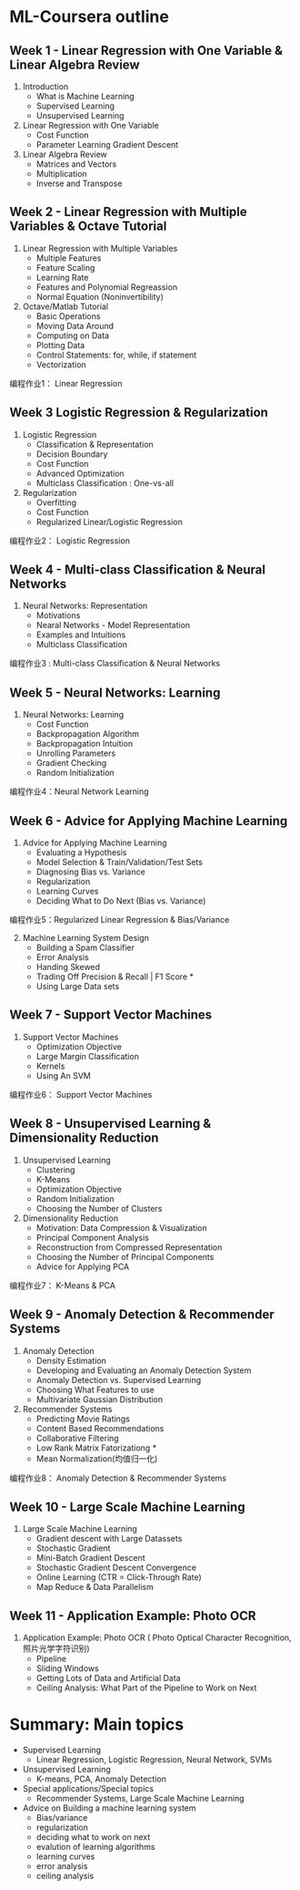# ML-Coursera outline

## Week 1 - Linear Regression with One Variable & Linear Algebra Review
1. Introduction
    * What is Machine Learning
    * Supervised Learning
    * Unsupervised Learning
2. Linear Regression with One Variable
    * Cost Function
    * Parameter Learning Gradient Descent
3. Linear Algebra Review
    * Matrices and Vectors
    * Multiplication
    * Inverse and Transpose

## Week 2 - Linear Regression with Multiple Variables & Octave Tutorial
1. Linear Regression with Multiple Variables
    * Multiple Features
    * Feature Scaling
    * Learning Rate
    * Features and Polynomial Regreassion
    * Normal Equation (Noninvertibility)
2. Octave/Matlab Tutorial
    * Basic Operations
    * Moving Data Around
    * Computing on Data
    * Plotting Data
    * Control Statements: for, while, if statement
    * Vectorization

编程作业1： Linear Regression

## Week 3 Logistic Regression &  Regularization
1. Logistic Regression
    * Classification & Representation
    * Decision Boundary
    * Cost Function 
    * Advanced Optimization
    * Multiclass Classification : One-vs-all
2. Regularization
    * Overfitting
    * Cost Function
    * Regularized Linear/Logistic Regression

编程作业2： Logistic Regression

## Week 4 - Multi-class Classification & Neural Networks
1. Neural Networks: Representation
    * Motivations
    * Nearal Networks - Model Representation
    * Examples and Intuitions
    * Multiclass Classification

编程作业3 : Multi-class Classification & Neural Networks

## Week 5 -  Neural Networks: Learning
1. Neural Networks: Learning
    * Cost Function
    * Backpropagation Algorithm
    * Backpropagation Intuition
    * Unrolling Parameters
    * Gradient Checking
    * Random Initialization

编程作业4：Neural Network Learning

## Week 6 - Advice for Applying Machine Learning
 1. Advice for Applying Machine Learning
    * Evaluating a Hypothesis
    * Model Selection & Train/Validation/Test Sets
    * Diagnosing Bias vs. Variance
    * Regularization
    * Learning Curves
    * Deciding What to Do Next (Bias vs. Variance)

编程作业5：Regularized Linear Regression & Bias/Variance

2. Machine Learning System Design
    * Building a Spam Classifier
    * Error Analysis
    * Handing Skewed
    * Trading Off Precision & Recall | F1 Score *
    * Using Large Data sets

## Week 7 - Support Vector Machines
1. Support Vector Machines
    * Optimization Objective
    * Large Margin Classification
    * Kernels
    * Using An SVM

编程作业6： Support Vector Machines

## Week 8 - Unsupervised Learning & Dimensionality Reduction 
1. Unsupervised Learning
    * Clustering
    * K-Means 
    * Optimization Objective
    * Random Initialization
    * Choosing the Number of Clusters
2. Dimensionality Reduction
    * Motivation: Data Compression & Visualization
    * Principal Component Analysis
    * Reconstruction from Compressed Representation
    * Choosing the Number of Principal Components
    * Advice for Applying PCA

编程作业7： K-Means & PCA
## Week 9 - Anomaly Detection & Recommender Systems
1. Anomaly Detection
    * Density Estimation
    * Developing and Evaluating an Anomaly Detection System
    * Anomaly Detection vs. Supervised Learning 
    * Choosing What Features to use
    * Multivariate Gaussian Distribution
2. Recommender Systems
    * Predicting Movie Ratings
    * Content Based Recommendations
    * Collaborative Filtering
    * Low Rank Matrix Fatorizationg *
    * Mean Normalization(均值归一化)

编程作业8：  Anomaly Detection & Recommender Systems

## Week 10 - Large Scale Machine Learning
1. Large Scale Machine Learning
    * Gradient descent with Large Datassets
    * Stochastic Gradient
    * Mini-Batch Gradient Descent
    * Stochastic Gradient Descent Convergence
    * Online Learning (CTR = Click-Through Rate)
    * Map Reduce & Data Parallelism

## Week 11 - Application Example: Photo OCR
1. Application Example: Photo OCR ( Photo Optical Character Recognition,照片光学字符识别)
    * Pipeline
    * Sliding Windows
    * Getting Lots of Data and Artificial Data
    * Ceiling Analysis: What Part of the Pipeline to Work on Next


# Summary: Main topics
* Supervised Learning
    - Linear Regression, Logistic Regression, Neural Network, SVMs
* Unsupervised Learning
    - K-means, PCA, Anomaly Detection
* Special applications/Special topics
    - Recommender Systems, Large Scale Machine Learning
* Advice on Building a machine learning system
    - Bias/variance
    - regularization
    - deciding what to work on next
    - evalution of learning algorithms
    - learning curves
    - error analysis
    - ceiling analysis
